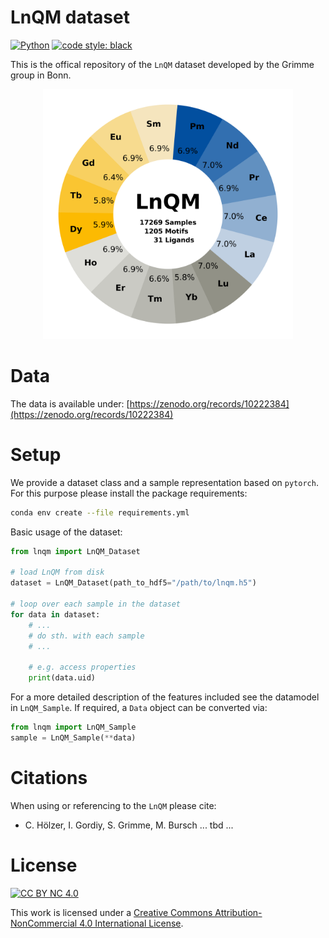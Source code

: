 # LnQM dataset

[![Python](https://img.shields.io/badge/python-3.11.4-blue.svg)](https://www.python.org)
[![code style: black](https://img.shields.io/badge/code%20style-black-000000.svg)](https://github.com/psf/black)

This is the offical repository of the `LnQM` dataset developed by the Grimme group in Bonn.

<div align="center">
<img src="./assets/logo.png" alt="LnQM Dataset" width="400">
</div>


# Data

The data is available under: [https://zenodo.org/records/10222384](https://zenodo.org/records/10222384)


# Setup

We provide a dataset class and a sample representation based on `pytorch`.
For this purpose please install the package requirements:
```bash
conda env create --file requirements.yml
```

Basic usage of the dataset:
```python
from lnqm import LnQM_Dataset

# load LnQM from disk
dataset = LnQM_Dataset(path_to_hdf5="/path/to/lnqm.h5")

# loop over each sample in the dataset
for data in dataset:
    # ...
    # do sth. with each sample
    # ...

    # e.g. access properties
    print(data.uid)
```

For a more detailed description of the features included see the datamodel in `LnQM_Sample`.
If required, a `Data` object can be converted via:

```python
from lnqm import LnQM_Sample
sample = LnQM_Sample(**data)
```

# Citations

When using or referencing to the `LnQM` please cite:
- C. Hölzer, I. Gordiy, S. Grimme, M. Bursch
  ... tbd ...

# License

[![CC BY NC 4.0][cc-by-nc-image]][cc-by-nc]

This work is licensed under a
[Creative Commons Attribution-NonCommercial 4.0 International License][cc-by-nc].

[cc-by-nc]: http://creativecommons.org/licenses/by-nc/4.0/
[cc-by-nc-image]: https://i.creativecommons.org/l/by-nc/4.0/88x31.png